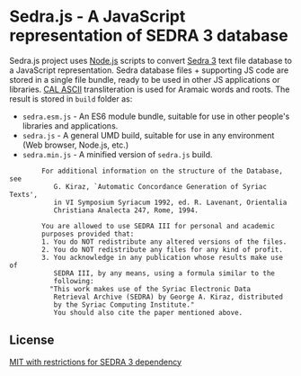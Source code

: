# Sedra.js - A JavaScript representation of SEDRA 3 database

Sedra.js project uses [Node.js](https://nodejs.org/) scripts to convert
[Sedra 3](https://sedra.bethmardutho.org/about/resources) text file database
to a JavaScript representation. Sedra database files + supporting JS code are
stored in a single file bundle, ready to be used in other JS applications or
libraries. [CAL ASCII](http://cal1.cn.huc.edu/searching/fullbrowser.html)
transliteration is used for Aramaic words and roots. The result is stored in
`build` folder as:
* `sedra.esm.js` - An ES6 module bundle, suitable for use in other people's
libraries and applications.
* `sedra.js` - A general UMD build, suitable for use in any environment
(Web browser, Node.js, etc.)
* `sedra.min.js` - A minified version of `sedra.js` build.

```
        For additional information on the structure of the Database, see
           G. Kiraz, `Automatic Concordance Generation of Syriac Texts',
           in VI Symposium Syriacum 1992, ed. R. Lavenant, Orientalia
           Christiana Analecta 247, Rome, 1994.

        You are allowed to use SEDRA III for personal and academic
        purposes provided that:
        1. You do NOT redistribute any altered versions of the files.
        2. You do NOT redistribute any files for any kind of profit.
        3. You acknowledge in any publication whose results make use of
           SEDRA III, by any means, using a formula similar to the
           following:
          "This work makes use of the Syriac Electronic Data
           Retrieval Archive (SEDRA) by George A. Kiraz, distributed
           by the Syriac Computing Institute."
           You should also cite the paper mentioned above.
```

## License

[MIT with restrictions for SEDRA 3 dependency](https://github.com/peshitta/sedrajs/blob/master/LICENSE)
